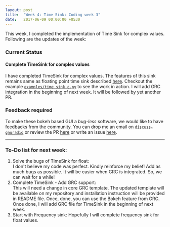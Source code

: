 ```yaml
---
layout: post
title:  "Week 4: Time Sink: Coding week 3"
date:   2017-06-09 00:00:00 +0530
---
```


This week, I completed the implementation of Time Sink for complex values. Following are the updates of the week:

### Current Status
#### Complete TimeSink for complex values
I have completed TimeSink for complex values. The features of this sink remains same as floating point time sink described [here][previous_post]. Checkout the example [`examples/time_sink_c.py`][example] to see the work in action. I will add GRC integration in the beginning of next week. It will be followed by yet another PR.

### Feedback required
To make these bokeh based GUI a _bug-less_ software, we would like to have feedbacks from the community. You can drop me an email on [`discuss-gnuradio`][discussion_forum] or review the PR [here][PR] or write an issue [here][issues].

-------------------------
### To-Do list for next week:
1. Solve the bugs of TimeSink for float:<br>
I don't believe my code was perfect. Kindly reinforce my belief! Add as much bugs as possible. It will be easier when GRC is integrated. So, we can wait for a while!
2. Complete TimeSink - Add GRC support:<br>
This will need a change in core GRC template. The updated template will be available on my repository and installation instruction will be provided in README file. Once, done, you can use the Bokeh feature from GRC. Once done, I will add GRC file for TimeSink in the beginning of next week.
3. Start with Frequency sink: Hopefully I will complete frequency sink for float values.


[previous_post]: http://kartikpatel.in/GSoC2017/2017/06/02/TimeSink2.html
[example]: https://github.com/kartikp1995/gr-bokehgui/tree/develop/examples/time_sink_c.py
[PR]: https://github.com/kartikp1995/gr-bokehgui/pull/2/
[discussion_forum]: mailto:discuss-gnuradio@gnu.org
[issues]: http://github.com/kartikp1995/gr-bokehgui/issues/
